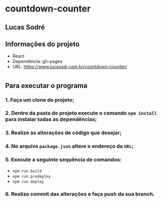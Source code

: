 # countdown-counter

## Lucas Sodré

## Informações do projeto

-   React
-   Dependência: gh-pages
-   URL: https://www.lucassdr.com.br/countdown-counter/

#

## Para executar o programa

### 1. Faça um clone do projeto;

### 2. Dentro da pasta do projeto execute o comando `npm install` para instalar todas as dependências;

### 3. Realize as alterações de código que desejar;

### 4. No arquivo `package.json` altere o endereço da `URL`;

### 5. Execute a seguinte sequência de comandos:

-   `npm run build`
-   `npm run predeploy`
-   `npm run deploy`

### 6. Realize commit das alterações e faça push da sua branch.
